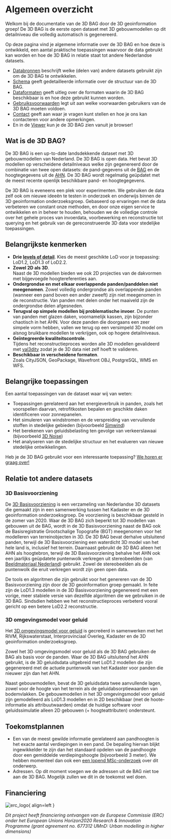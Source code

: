 # Algemeen overzicht

Welkom bij de documentatie van de 3D BAG door de 3D geoinformation groep! De 3D BAG is de eerste open dataset met 3D gebouwmodellen op dit detailniveau die volledig automatisch is gegenereerd.

Op deze pagina vind je algemene informatie over de 3D BAG en hoe deze is ontwikkeld, een aantal praktische toepassingen waarvoor de data gebruikt kan worden en hoe de 3D BAG in relatie staat tot andere Nederlandse datasets.

- [Databronnen](overview/sources.md) beschrijft welke (delen van) andere datasets gebruikt zijn om de 3D BAG te ontwikkelen.
- [Schema](schema/concepts.md) geeft gedetailleerde informatie over de structuur van de 3D BAG.
- [Dataformaten](delivery/webservices.md) geeft uitleg over de formaten waarin de 3D BAG beschikbaar is en hoe deze gebruikt kunnen worden.
- [Gebruiksvoorwaarden](copyright.md) legt uit aan welke voorwaarden gebruikers van de 3D BAG moeten voldoen.
- [Contact](contact.md) geeft aan waar je vragen kunt stellen en hoe je ons kan contacteren voor andere opmerkingen.
- En in de [Viewer](https://3dbag.nl) kun je de 3D BAG zien vanuit je browser!

## Wat is de 3D BAG?

De 3D BAG is een up-to-date landsdekkende dataset met 3D gebouwmodellen van Nederland. De 3D BAG is open data. Het bevat 3D modellen op verscheidene detailniveaus welke zijn gegenereerd door de combinatie van twee open datasets: de pand-gegevens uit de [BAG](overview/sources.md#BAG) en de hoogtegegevens uit de [AHN](overview/sources.md#AHN). De 3D BAG wordt regelmatig geüpdatet met de meest recente openlijk beschikbare pand- en hoogtegegevens.

De 3D BAG is eveneens een plek voor experimenten. We gebruiken de data zelf ook om nieuwe ideeën te testen in onderzoek en onderwijs binnen de 3D geoinformation onderzoeksgroep. Gebaseerd op ervaringen met de data verbeteren we constant onze methoden, en door onze eigen service te ontwikkelen en in beheer te houden, behouden we de volledige controle over het gehele proces van invoerdata, voorbewerking en reconstructie tot querying en het gebruik van de gereconstrueerde 3D data voor stedelijke toepassingen.

## Belangrijkste kenmerken

- **Drie [levels of detail](schema/concepts.md#level-of-detail-lod)**.
Kies de meest geschikte LoD voor je toepassing: LoD1.2, LoD1.3 of LoD2.2.
- **Zowel 2D als 3D**.  
Naast de 3D modellen bieden we ook 2D projecties van de dakvormen met bijgevoegde hoogtereferenties aan.
- **Ondergrondse en met elkaar overlappende panden/panddelen niet meegenomen**. 
Zowel volledig ondergrondse als overlappende panden (wanneer een pand boven een ander zweeft) zijn niet meegenomen in de reconstructie. Van panden met delen onder het maaiveld zijn de ondergrondse delen afgesneden.
- **Terugval op simpele modellen bij problematische invoer**.
De punten van panden met glazen daken, voornamelijk kassen, zijn bijzonder chaotisch in het AHN. Voor deze panden die doorgaans een zeer simpele vorm hebben, vallen we terug op een versimpeld 3D model om alsnog bruikbare modellen te verkrijgen, ook op hogere detailniveaus.
- **Geïntegreerde kwaliteitscontrole**.  
Tijdens het reconstructieproces worden alle 3D modellen gevalideerd met [val3dity](https://github.com/tudelft3d/val3dity) zodat je de 3D data niet zelf hoeft te valideren.
- **Beschikbaar in verscheidene formaten**.  
Zoals CityJSON, GeoPackage, Wavefront OBJ, PostgreSQL, WMS en WFS.

## Belangrijke toepassingen

Een aantal toepassingen van de dataset waar wij van weten:

- Toepassingen gerelateerd aan het energieverbruik in panden, zoals het voorspellen daarvan, retrofitkosten bepalen en geschikte daken identificeren voor zonnepanelen.
- Het simuleren van windstromen en de verspreiding van vervuilende stoffen in stedelijke gebieden (bijvoorbeeld [Simwind](https://3d.bk.tudelft.nl/projects/simwind/))
- Het berekenen van geluidsbelasting ten gevolge van verkeerslawaai (bijvoorbeeld [3D Noise](https://3d.bk.tudelft.nl/projects/noise3d/))
- Het analyseren van de stedelijke structuur en het evalueren van nieuwe stedelijke ontwikkelingen.

Heb je de 3D BAG gebruikt voor een interessante toepassing? [We horen er graag over!](contact.md)

<!-- this would fit under the LoD section at the Concepts -->
<!-- Het gewenste detailniveau waarin gebouwen gemodelleerd zijn hangt af van de data-eisen voor een specifieke toepassing. Een hogere LoD representeert de werkelijkheid beter, maar is ook complexer (en daarom duurder) om in te winnen en bij te houden. Daarnaast leidt een hogere LoD niet altijd tot betere resultaten, terwijl te veel detail een negatieve invloed kan hebben op de uitvoertijd van analyses en op de complexiteit van het implementeren daarvan. Het is daarom belangrijk om de juiste keuze te maken tussen de verschillende datasets die we aanbieden. -->

## Relatie tot andere datasets

### 3D Basisvoorziening

De [3D Basisvoorziening](https://www.pdok.nl/3d-basisvoorziening) is een verzameling van Nederlandse 3D datasets die gemaakt zijn in een samenwerking tussen het Kadaster en de 3D geoinformation onderzoeksgroep. De voorziening is beschikbaar gesteld in de zomer van 2020. Waar de 3D BAG zich beperkt tot 3D modellen van gebouwen uit de BAG, wordt in de 3D Basisvoorziening naast de BAG ook de Basisregistratie Grootschalige Topografie (BGT) meegenomen voor het modelleren van terreinobjecten in 3D. De 3D BAG bevat derhalve uitsluitend panden, terwijl de 3D Basisvoorziening een waterdicht 3D model van het hele land is, inclusief het terrein. Daarnaast gebruikt de 3D BAG alleen het AHN als hoogtebron, terwijl de 3D Basisvoorziening behalve het AHN ook een jaarlijks geüpdatete puntenwolk verkregen uit stereobeelden (van [Beeldmateriaal Nederland](https://www.beeldmateriaal.nl/)) gebruikt. Zowel de stereobeelden als de puntenwolk die eruit verkregen wordt zijn geen open data.

De tools en algoritmen die zijn gebruikt voor het genereren van de 3D Basisvoorziening zijn door de 3D geoinformation groep gemaakt. In feite zijn de LoD1.3 modellen in de 3D Basisvoorziening gegenereerd met een vorige, meer stabiele versie van dezelfde algoritmen die we gebruiken in de 3D BAG. Sindsdien hebben we het reconstructieproces verbeterd vooral gericht op een betere LoD2.2 reconstructie.

<!-- Jantien would leave the commented part underneath out, as she commented in the English version of this text. I wrote too many details, the focus should be on 3D BAG. -->

<!-- De gebouwen uit de BAG worden gebruikt in de 3D Basisvoorziening omdat de hoogtedata ingewonnen worden vanuit de lucht, en BAG-panden ook gebaseerd zijn op het bovenaanzicht van gebouwen. Deze kunnen dus accurater gereconstrueerd worden dan BGT-voetafdrukken, die gebaseerd zijn op het maaiveld. De panden uit de BAG sluiten echter niet perfect aan op de BGT, en daarom <a href=https://docs.geostandaarden.nl/3dbv/prod/#voorbewerking-van-bag-en-bgt>vindt er een voorbewerking</a> plaats om de twee datasets op elkaar aan te sluiten en ervoor te zorgen dat het resulterende 3D-model waterdicht is. -->

### 3D omgevingsmodel voor geluid

Het [3D omgevingsmodel voor geluid](https://www.pdok.nl/3d-input-data-voor-geluidssimulaties-versie-0.3.1) is gecreëerd in samenwerken met het RIVM, Rijkswaterstaat, Interprovinciaal Overleg, Kadaster en de 3D geoinformation onderzoeksgroep.

Zowel het 3D omgevingsmodel voor geluid als de 3D BAG gebruiken de BAG als basis voor de panden. Waar de 3D BAG uitsluitend het AHN gebruikt, is de 3D geluidsdata uitgebreid met LoD1.2 modellen die zijn gegenereerd met de actuele puntenwolk van het Kadaster voor panden die nieuwer zijn dan het AHN.

Naast gebouwmodellen, bevat de 3D geluidsdata twee aanvullende lagen, zowel voor de hoogte van het terrein als de geluidabsorptiewaarden van bodemvlakken. De gebouwmodellen in het 3D omgevingsmodel voor geluid zijn gemodelleerd als LoD1.3 modellen en in 2D beschikbaar (met de hoote-informatie als attribuutwaarden) omdat de huidige software voor geluidssimulatie alleen 2D gebouwen (+ hoogteattributen) ondersteunt.

## Toekomstplannen

- Een van de meest gewilde informatie gerelateerd aan pandhoogten is het exacte aantal verdiepingen in een pand. De bepaling hiervan blijkt ingewikkelder te zijn dan het standaard opdelen van de pandhoogte door een gemiddelde verdiepingshoogte (bijvoorbeeld 3 meter). We hebben momenteel dan ook een [een lopend MSc-onderzoek](https://3d.bk.tudelft.nl/education/#theses) over dit onderwerp.
- Adressen. Op dit moment voegen we de adressen uit de BAG niet toe aan de 3D BAG. Mogelijk zullen we dit in de toekomst wel doen.

## Financiering

![erc_logo](../images_common/erc_logo_small.png){ align=left } 

*Dit project heeft financiering ontvangen van de Europese Commissie (ERC) onder het European Unions Horizon2020 Research & Innovation Programme (grant agreement no. 677312 UMnD: Urban modelling in higher dimensions)*

